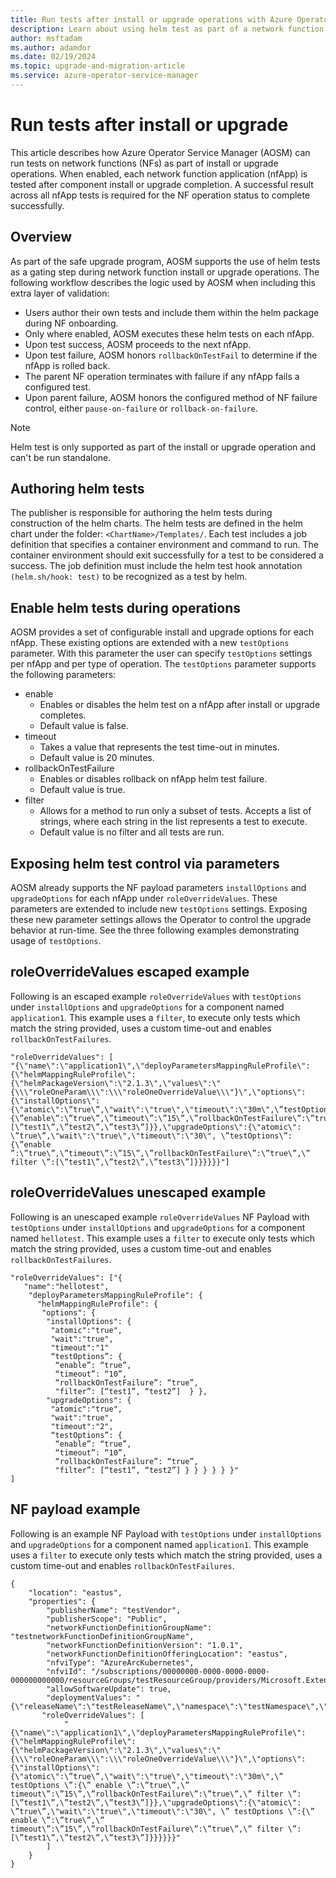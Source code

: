 ```yaml
---
title: Run tests after install or upgrade operations with Azure Operator Service Manager
description: Learn about using helm test as part of a network function install or upgrade.
author: msftadam
ms.author: adamdor
ms.date: 02/19/2024
ms.topic: upgrade-and-migration-article
ms.service: azure-operator-service-manager
---
```


# Run tests after install or upgrade
This article describes how Azure Operator Service Manager (AOSM) can run tests on network functions (NFs) as part of install or upgrade operations. When enabled, each network function application (nfApp) is tested after component install or upgrade completion. A successful result across all nfApp tests is required for the NF operation status to complete successfully.

## Overview
As part of the safe upgrade program, AOSM supports the use of helm tests as a gating step during network function install or upgrade operations. The following workflow describes the logic used by AOSM when including this extra layer of validation:
*	Users author their own tests and include them within the helm package during NF onboarding.
*	Only where enabled, AOSM executes these helm tests on each nfApp.
* Upon test success, AOSM proceeds to the next nfApp.
*	Upon test failure, AOSM honors `rollbackOnTestFail` to determine if the nfApp is rolled back.
* The parent NF operation terminates with failure if any nfApp fails a configured test.
* Upon parent failure, AOSM honors the configured method of NF failure control, either `pause-on-failure` or `rollback-on-failure`.

> [!NOTE]
> Helm test is only supported as part of the install or upgrade operation and can't be run standalone.

## Authoring helm tests
The publisher is responsible for authoring the helm tests during construction of the helm charts. The helm tests are defined in the helm chart under the folder: `<ChartName>/Templates/`. Each test includes a job definition that specifies a container environment and command to run. The container environment should exit successfully for a test to be considered a success. The job definition must include the helm test hook annotation `(helm.sh/hook: test)` to be recognized as a test by helm.

## Enable helm tests during operations
AOSM provides a set of configurable install and upgrade options for each nfApp. These existing options are extended with a new `testOptions` parameter. With this parameter the user can specify `testOptions` settings per nfApp and per type of operation. The `testOptions` parameter supports the following parameters:

* enable	
  * Enables or disables the helm test on a nfApp after install or upgrade completes.
  * Default value is false.
* timeout	
  * Takes a value that represents the test time-out in minutes.
  * Default value is 20 minutes.
* rollbackOnTestFailure	
  * Enables or disables rollback on nfApp helm test failure.
  * Default value is true.
* filter	
  * Allows for a method to run only a subset of tests. Accepts a list of strings, where each string in the list represents a test to execute.
  * Default value is no filter and all tests are run.

## Exposing helm test control via parameters
AOSM already supports the NF payload parameters `installOptions` and `upgradeOptions` for each nfApp under `roleOverrideValues`. These parameters are extended to include new `testOptions` settings. Exposing these new parameter settings allows the Operator to control the upgrade behavior at run-time. See the three following examples demonstrating usage of `testOptions`.

## roleOverrideValues escaped example
Following is an escaped example `roleOverrideValues` with `testOptions` under `installOptions` and `upgradeOptions` for a component named `application1`. This example uses a `filter`, to execute only tests which match the string provided, uses a custom time-out and enables `rollbackOnTestFailures`.

``` 
"roleOverrideValues": [  
"{\"name\":\"application1\",\"deployParametersMappingRuleProfile\":{\"helmMappingRuleProfile\":{\"helmPackageVersion\":\"2.1.3\",\"values\":\"{\\\"roleOneParam\\\":\\\"roleOneOverrideValue\\\"}\",\"options\":{\"installOptions\":{\"atomic\":\”true\”,\"wait\":\"true\",\"timeout\":\"30m\",\”testOptions\”:{\”enable\”:\”true\”,\”timeout\”:\”15\”,\”rollbackOnTestFailure\”:\”true\”,\”filter\”:[\”test1\”,\”test2\”,\”test3\”]}},\"upgradeOptions\":{\"atomic\": \”true\”,\"wait\":\"true\",\"timeout\":\"30\", \”testOptions\”:{\”enable ”:\”true\”,\”timeout\”:\”15\”,\”rollbackOnTestFailure\”:\”true\”,\” filter \”:[\”test1\”,\”test2\”,\”test3\”]}}}}}}"]
```

## roleOverrideValues unescaped example
Following is an unescaped example `roleOverrideValues` NF Payload with `testOptions` under `installOptions` and `upgradeOptions` for a component named `hellotest`. This example uses a `filter` to execute only tests which match the string provided, uses a custom time-out and enables `rollbackOnTestFailures`.

```
"roleOverrideValues": ["{
   "name":"hellotest",
    "deployParametersMappingRuleProfile": {
      "helmMappingRuleProfile": {
       "options": {
        "installOptions": {
         "atomic":"true",
         "wait":"true",
         "timeout":"1"
         “testOptions”: {
          “enable”: “true”,
          “timeout”: “10”,
          “rollbackOnTestFailure”: “true”,
          "filter”: [“test1”, “test2”]	} },
        "upgradeOptions": {
         "atomic":"true",
         "wait":"true",
         "timeout":"2",
         “testOptions”: {
          “enable”: “true”,
          “timeout”: “10”,
          “rollbackOnTestFailure”: “true”,
          "filter”: [“test1”, “test2”] } } } } } }"
]
```

## NF payload example
Following is an example NF Payload with `testOptions` under `installOptions` and `upgradeOptions` for a component named `application1`. This example uses a `filter` to execute only tests which match the string provided, uses a custom time-out and enables `rollbackOnTestFailures`.

```
{
    "location": "eastus",
    "properties": {
        "publisherName": "testVendor",
        "publisherScope": "Public",
        "networkFunctionDefinitionGroupName": "testnetworkFunctionDefinitionGroupName",
        "networkFunctionDefinitionVersion": "1.0.1",
        "networkFunctionDefinitionOfferingLocation": "eastus",
        "nfviType": "AzureArcKubernetes",
        "nfviId": "/subscriptions/00000000-0000-0000-0000-000000000000/resourceGroups/testResourceGroup/providers/Microsoft.ExtendedLocation/customLocations/testCustomLocation",
        "allowSoftwareUpdate": true,
        "deploymentValues": "{\"releaseName\":\"testReleaseName\",\"namespace\":\"testNamespace\",\"wait\":\"false\"}",
       "roleOverrideValues": [ 
            "{\"name\":\"application1\",\"deployParametersMappingRuleProfile\":{\"helmMappingRuleProfile\":{\"helmPackageVersion\":\"2.1.3\",\"values\":\"{\\\"roleOneParam\\\":\\\"roleOneOverrideValue\\\"}\",\"options\":{\"installOptions\":{\"atomic\":\”true\”,\"wait\":\"true\",\"timeout\":\"30m\",\” testOptions \”:{\” enable \”:\”true\”,\” timeout\”:\”15\”,\”rollbackOnTestFailure\”:\”true\”,\” filter \”:[\”test1\”,\”test2\”,\”test3\”]}},\"upgradeOptions\":{\"atomic\": \”true\”,\"wait\":\"true\",\"timeout\":\"30\", \” testOptions \”:{\” enable \”:\”true\”,\” timeout\”:\”15\”,\”rollbackOnTestFailure\”:\”true\”,\” filter \”:[\”test1\”,\”test2\”,\”test3\”]}}}}}}" 
        ]
    }
}
```
